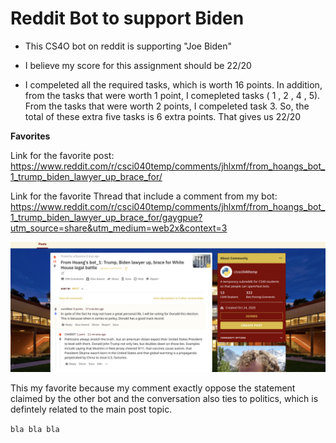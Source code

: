 # Reddit Bot to support Biden

- This CS4O bot on reddit is supporting "Joe Biden"

- I believe my score for this assignment should be 22/20 

- I compeleted all the required tasks, which is worth 16 points. In addition, from the tasks that were worth 1 point, I comepleted tasks ( 1 , 2 , 4 , 5). 
From the tasks that were worth 2 points, I compeleted task 3. So, the total of these extra five tasks is 6 extra points. That gives us 22/20

**Favorites**

Link for the favorite post: https://www.reddit.com/r/csci040temp/comments/jhlxmf/from_hoangs_bot_1_trump_biden_lawyer_up_brace_for/

Link for the favorite Thread that include a comment from my bot: https://www.reddit.com/r/csci040temp/comments/jhlxmf/from_hoangs_bot_1_trump_biden_lawyer_up_brace_for/gaygpue?utm_source=share&utm_medium=web2x&context=3 

![Favorite Post, Thread, and CS40 bot comment](fav2.png)

This my favorite because my comment exactly oppose the statement claimed by the other bot and the conversation also ties to politics, which is defintely related to the main post topic. 

```bla bla bla```
